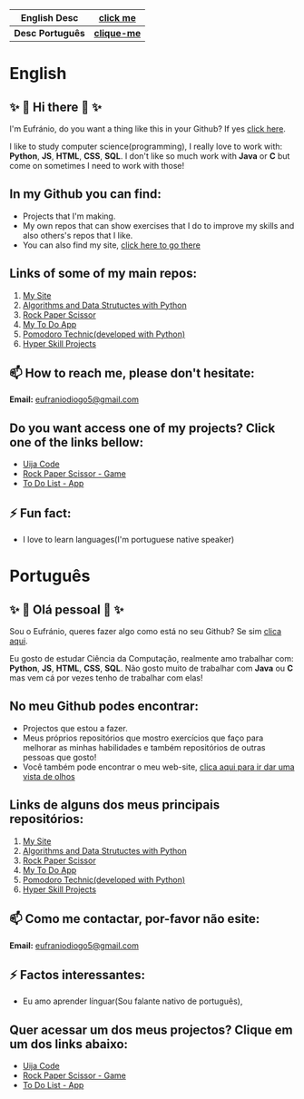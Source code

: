 
| English Desc| [click me](#English)|
|---------|--------------------------|
| **Desc Português** | **[clique-me](#Português)**|

# English

## ✨ 👋 Hi there 👋 ✨


I'm Eufránio, do you want a thing like this in your Github? If yes [click here](https://dev.to/natterstefan/how-to-add-a-readme-to-your-github-profile-2bo9).

I like to study computer science(programming), I really love to work with: **Python**, **JS**, **HTML**, **CSS**, **SQL**. I don't like so much work with **Java** or **C** but come on sometimes I need to work with those!


## In my Github you can find:
  - Projects that I'm making.
  - My own repos that can show exercises that I do to improve my skills and also others's repos that I like.
  - You can also find my site, [click here to go there](https://eufraniodiogo.github.io/Meu-Web-Site)


## Links of some of my main repos:
  1. [My Site][webSiteRepo]
  2. [Algorithms and Data Strutuctes with Python][algorithms&DataStructuresRepo]
  3. [Rock Paper Scissor][gameRockPaperScissorRepo]
  4. [My To Do App][toDoAppRepo]
  5. [Pomodoro Technic(developed with Python)][pomodoroRepo]
  6. [Hyper Skill Projects][hyperSkillProjectsRepo]


## 📫 How to reach me, please don't hesitate:
**Email:** eufraniodiogo5@gmail.com

## Do you want access one of my projects? Click one of the links bellow:
  - [Uija Code][webSite]
  - [Rock Paper Scissor - Game][gameRockPaperScissor]
  - [To Do List - App][toDoApp]

## ⚡ Fun fact:
  - I love to learn languages(I'm portuguese native speaker)
  

# Português

## ✨ 👋 Olá pessoal 👋 ✨

Sou o Eufránio, queres fazer algo como está no seu Github? Se sim [clica aqui](https://dev.to/natterstefan/how-to-add-a-readme-to-your-github-profile-2bo9).

Eu gosto de estudar Ciência da Computação, realmente amo trabalhar com: **Python**, **JS**, **HTML**, **CSS**, **SQL**. Não gosto muito de trabalhar com **Java** ou **C** mas vem cá por vezes tenho de trabalhar com elas!


## No meu Github podes encontrar:
  - Projectos que estou a fazer.
  - Meus próprios repositórios que mostro exercícios que faço para melhorar as minhas habilidades e também repositórios de outras pessoas que gosto!
  - Você também pode encontrar o meu web-site, [clica aqui para ir dar uma vista de olhos](https://eufraniodiogo.github.io/Meu-Web-Site)


## Links de alguns dos meus principais repositórios:
  1. [My Site][webSiteRepo]
  2. [Algorithms and Data Strutuctes with Python][algorithms&DataStructuresRepo]
  3. [Rock Paper Scissor][gameRockPaperScissorRepo]
  4. [My To Do App][toDoAppRepo]
  5. [Pomodoro Technic(developed with Python)][pomodoroRepo]
  6. [Hyper Skill Projects][hyperSkillProjectsRepo]


## 📫 Como me contactar, por-favor não esite:
**Email:** eufraniodiogo5@gmail.com

## ⚡ Factos interessantes:
  - Eu amo aprender línguar(Sou falante nativo de português),

## Quer acessar um dos meus projectos? Clique em um dos links abaixo:
  - [Uija Code][webSite]
  - [Rock Paper Scissor - Game][gameRockPaperScissor]
  - [To Do List - App][toDoApp]

<!--
**EufranioDiogo/EufranioDiogo** is a ✨ _special_ ✨ repository because its `README.md` (this file) appears on your GitHub profile.

Here are some ideas to get you started:

- 🔭 I’m currently working on ...
- 🌱 I’m currently learning ...
- 👯 I’m looking to collaborate on ...
- 🤔 I’m looking for help with ...
- 💬 Ask me about ...
- 📫 How to reach me: ...
- 😄 Pronouns: ...
- ⚡ Fun fact: ...
-->

[webSite]: https://eufraniodiogo.github.io/Meu-Web-Site
[toDoApp]: https://eufraniodiogo.github.io/toDoApp
[gameRockPaperScissor]: https://eufraniodiogo.github.io/Rock-Paper-Scissor
[webSiteRepo]: https://github.com/EufranioDiogo/Meu-Web-Site
[algorithms&DataStructuresRepo]: https://github.com/EufranioDiogo/Python-Algorithms-and-Complexity
[gameRockPaperScissorRepo]: https://github.com/EufranioDiogo/Rock-Paper-Scissor
[toDoAppRepo]: https://github.com/EufranioDiogo/toDoApp
[pomodoroRepo]: https://github.com/EufranioDiogo/Pomodoro
[hyperSkillProjectsRepo]: https://github.com/EufranioDiogo/HyperSkillProjects
